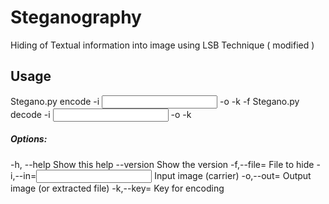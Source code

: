 # Steganography
Hiding of Textual information into image using LSB Technique ( modified )

## Usage
  Stegano.py encode -i <input> -o <output> -k <key> -f <file>
  Stegano.py decode -i <input> -o <output> -k <key>

##### Options:
  -h, --help                Show this help
  --version                 Show the version
  -f,--file=<file>          File to hide
  -i,--in=<input>           Input image (carrier)
  -o,--out=<output>         Output image (or extracted file)
  -k,--key=<key>			      Key for encoding
